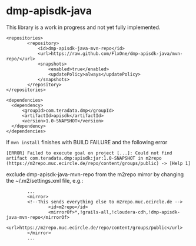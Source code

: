 # dmp-apisdk-java
This library is a work in progress and not yet fully implemented.

```
<repositories>
        <repository>
            <id>dmp-apisdk-java-mvn-repo</id>
            <url>https://raw.github.com/FlxOne/dmp-apisdk-java/mvn-repo/</url>
            <snapshots>
                <enabled>true</enabled>
                <updatePolicy>always</updatePolicy>
            </snapshots>
        </repository>
</repositories>
```

```
<dependencies>
  <dependency>
      <groupId>com.teradata.dmp</groupId>
      <artifactId>apisdk</artifactId>
      <version>1.0-SNAPSHOT</version>
  </dependency>
</dependencies>
```

If ```mvn install``` finishes with BUILD FAILURE and the following error
```
[ERROR] Failed to execute goal on project [...]: Could not find artifact com.teradata.dmp:apisdk:jar:1.0-SNAPSHOT in m2repo (https://m2repo.muc.ecircle.de/repo/content/groups/public) -> [Help 1]
```
exclude dmp-apisdk-java-mvn-repo from the m2repo mirror by changing the ~/.m2/settings.xml file, e.g.:
```
        ...
        <mirror>
        <!--This sends everything else to m2repo.muc.ecircle.de -->
                <id>m2repo</id>
                <mirrorOf>*,!grails-all,!cloudera-cdh,!dmp-apisdk-java-mvn-repo</mirrorOf>
                <url>https://m2repo.muc.ecircle.de/repo/content/groups/public</url>
        </mirror>
        ...
```

